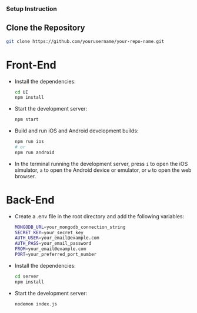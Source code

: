 ### Setup Instruction

## Clone the Repository

```sh
git clone https://github.com/yourusername/your-repo-name.git
```

# Front-End

- Install the dependencies:

  ```sh
  cd UI
  npm install
  ```

- Start the development server:

  ```sh
  npm start
  ```

- Build and run iOS and Android development builds:

  ```sh
  npm run ios
  # or
  npm run android
  ```

- In the terminal running the development server, press `i` to open the iOS simulator, `a` to open the Android device or emulator, or `w` to open the web browser.

# Back-End

- Create a .env file in the root directory and add the following variables:
  ```sh
  MONGODB_URL=your_mongodb_connection_string
  SECRET_KEY=your_secret_key
  AUTH_USER=your_email@example.com
  AUTH_PASS=your_email_password
  FROM=your_email@example.com
  PORT=your_preferred_port_number
  ```

- Install the dependencies:

  ```sh
  cd server
  npm install
  ```

- Start the development server:

  ```sh
  nodemon index.js
  ```
